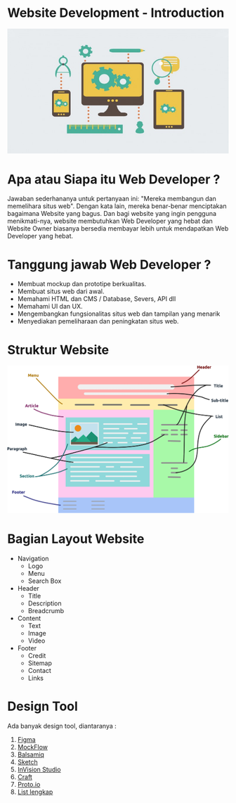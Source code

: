 # Website Development - Introduction

![Web Development](./assets/web-development.jpg)

# Apa atau Siapa itu Web Developer ?

Jawaban sederhananya untuk pertanyaan ini: "Mereka membangun dan memelihara situs web". Dengan kata lain, mereka benar-benar menciptakan bagaimana Website yang bagus. Dan bagi website yang ingin pengguna menikmati-nya, website membutuhkan Web Developer yang hebat dan Website Owner biasanya bersedia membayar lebih untuk mendapatkan Web Developer yang hebat.

# Tanggung jawab Web Developer ?

- Membuat mockup dan prototipe berkualitas.
- Membuat situs web dari awal.
- Memahami HTML dan CMS / Database, Severs, API dll
- Memahami UI dan UX.
- Mengembangkan fungsionalitas situs web dan tampilan yang menarik
- Menyediakan pemeliharaan dan peningkatan situs web.

# Struktur Website

![Web Struktur](./assets/structure.png)

# Bagian Layout Website

- Navigation
  - Logo
  - Menu
  - Search Box
- Header
  - Title
  - Description
  - Breadcrumb
- Content
  - Text
  - Image
  - Video
- Footer
  - Credit
  - Sitemap
  - Contact
  - Links

# Design Tool

Ada banyak design tool, diantaranya :

1. [Figma](https://www.figma.com/)
2. [MockFlow](https://mockflow.com/)
3. [Balsamiq](https://balsamiq.com/)
4. [Sketch](https://www.sketchapp.com/)
5. [InVision Studio](https://www.invisionapp.com/studio)
6. [Craft](https://www.invisionapp.com/craft)
7. [Proto.io](https://proto.io/)
8. [List lengkap](https://www.creativebloq.com/how-to/20-best-ui-design-tools)
